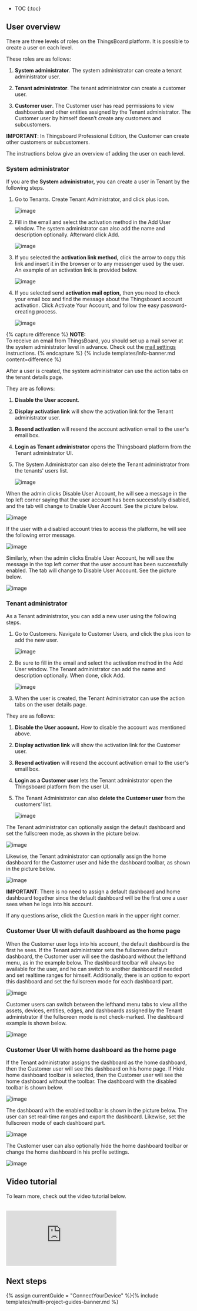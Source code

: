 
* TOC
{:toc}

## User overview

There are three levels of roles on the ThingsBoard platform. It is possible to create a user on each level.


These roles are as follows:

1) **System administrator**. The system administrator can create a tenant administrator user.

2) **Tenant administrator**. The tenant administrator can create a customer user.

3) **Customer user**. The Customer user has read permissions to view dashboards and other entities assigned by the Tenant administrator. The Customer user by himself doesn’t create any customers and subcustomers.

**IMPORTANT**: In Thingsboard Professional Edition, the Customer can create other customers or subcustomers.

The instructions below give an overview of adding the user on each level.

### System administrator ### 

If you are the **System administrator,** you can create a user in Tenant by the following steps.

1. Go to Tenants. Create Tenant Administrator, and click plus icon.

   ![image](/images/user-guide/ui/users/ce/tenant-user-add.png)

2. Fill in the email and select the activation method in the Add User window. 
The system administrator can also add the name and description optionally. Afterward click Add.

   ![image](/images/user-guide/ui/users/ce/user-add-window.png)

3. If you selected the **activation link method,** click the arrow to copy this link and insert it in the browser or to any messenger used by the user. An example of an activation link is provided below.

   ![image](/images/user-guide/ui/users/ce/user-activation-link.png)

4. If you selected send **activation mail option,** then you need to check your email box and find the message about the Thingsboard account activation. 
Click Activate Your Account, and follow the easy password-creating process.

   ![image](/images/user-guide/ui/users/ce/account-activation-email.png)

{% capture difference %}
**NOTE:**
<br>
To receive an email from ThingsBoard, you should set up a mail server at the system administrator level in advance.
Check out the [mail settings](/docs/{{docsPrefix}}user-guide/ui/mail-settings) instructions.
{% endcapture %}
{% include templates/info-banner.md content=difference %}


After a user is created, the system administrator can use the action tabs on the tenant details page.

They are as follows:

1) **Disable the User account**.

2) **Display activation link** will show the activation link for the Tenant administrator user.

3) **Resend activation** will resend the account activation email to the user's email box.

4) **Login as Tenant administrator** opens the Thingsboard platform from the Tenant administrator UI. 

5) The System Administrator can also delete the Tenant administrator from the tenants' users list.

   ![image](/images/user-guide/ui/users/ce/user-tenant-tabs.png)

When the admin clicks Disable User Account, he will see a message in the top left corner saying that the user account has been successfully disabled, and the tab will change to Enable User Account. 
See the picture below.

   ![image](/images/user-guide/ui/users/ce/user-account-disabled.png)

If the user with a disabled account tries to access the platform, he will see the following error message.

   ![image](/images/user-guide/ui/users/ce/error-message.png)

Similarly, when the admin clicks Enable User Account, he will see the message in the top left corner that the user account has been successfully enabled. The tab will change to Disable User Account. See the picture below.

   ![image](/images/user-guide/ui/users/ce/user-account-enabled.png)

### Tenant administrator ###

As a Tenant administrator, you can add a new user using the following steps.

1. Go to Customers. Navigate to Customer Users, and click the plus icon to add the new user. 

   ![image](/images/user-guide/ui/users/ce/customer-user-add.png)

2. Be sure to fill in the email and select the activation method in the Add User window.
The Tenant administrator can add the name and description optionally. When done, click Add.

   ![image](/images/user-guide/ui/users/ce/customer-user-add-window.png)

3. When the user is created, the Tenant Administrator can use the action tabs on the user details page. 

They are as follows:

1) **Disable the User account.** How to disable the account was mentioned above.  

2) **Display activation link** will show the activation link for the Customer user.

3) **Resend activation** will resend the account activation email to the user's email box. 

4) **Login as a Customer user** lets the Tenant administrator open the Thingsboard platform from the user UI. 

5) The Tenant Administrator can also **delete the Customer user** from the customers’ list.


   ![image](/images/user-guide/ui/users/ce/customer-user-account-disable.png)

The Tenant administrator can optionally assign the default dashboard and set the fullscreen mode, as shown in the picture below.


   ![image](/images/user-guide/ui/users/ce/default-dashboard-assigned.png)

Likewise, the Tenant administrator can optionally assign the home dashboard for the Customer user and hide the dashboard toolbar, as shown in the picture below.


   ![image](/images/user-guide/ui/users/ce/home-dashboard-assigned.png) 

**IMPORTANT**: There is no need to assign a default dashboard and home dashboard together since the default dashboard will be the first one a user sees when he logs into his account.

If any questions arise, click the Question mark in the upper right corner.

### Customer User UI with default dashboard as the home page ###

When the Customer user logs into his account, the default dashboard is the first he sees. If the Tenant administrator sets the fullscreen default dashboard, the Customer user will see the dashboard without the lefthand menu, as in the example below. 
The dashboard toolbar will always be available for the user, and he can switch to another dashboard if needed and set realtime ranges for himself.
Additionally, there is an option to export this dashboard and set the fullscreen mode for each dashboard part.

   ![image](/images/user-guide/ui/users/ce/default-dashboard.png) 


Customer users can switch between the lefthand menu tabs to view all the assets, devices, entities, edges, and dashboards assigned by the Tenant administrator if the fullscreen mode is not check-marked.
The dashboard example is shown below.

   ![image](/images/user-guide/ui/users/ce/default-dashboard-not-fullscreen.png)


### Customer User UI with home dashboard as the home page ###

If the Tenant administrator assigns the dashboard as the home dashboard, then the Customer user will see this dashboard on his home page.
If Hide home dashboard toolbar is selected, then the Customer user will see the home dashboard without the toolbar.
The dashboard with the disabled toolbar is shown below.

  ![image](/images/user-guide/ui/users/ce/home-dashboard-no-toolbar.png)    

The dashboard with the enabled toolbar is shown in the picture below. The user can set real-time ranges and export the dashboard.
Likewise, set the fullscreen mode of each dashboard part.


   ![image](/images/user-guide/ui/users/ce/home-dashboard-toolbar.png)

The Customer user can also optionally hide the home dashboard toolbar or change the home dashboard in his profile settings.
   
   ![image](/images/user-guide/ui/users/ce/profile-window.png)  

## Video tutorial

To learn more, check out the video tutorial below.

<br/>
<div id="video"> 
    <div id="video_wrapper">
        <iframe src="https://www.youtube.com/embed/KMsODExqeIw" frameborder="0" allowfullscreen></iframe>
    </div>
</div>

## Next steps

{% assign currentGuide = "ConnectYourDevice" %}{% include templates/multi-project-guides-banner.md %}
